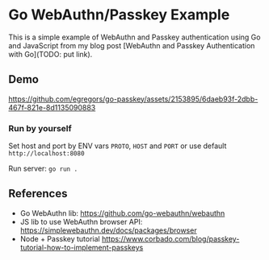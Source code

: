 # Go WebAuthn/Passkey Example

This is a simple example of WebAuthn and Passkey authentication using Go and JavaScript
from my blog post [WebAuthn and Passkey Authentication with Go](TODO: put link).

## Demo

https://github.com/egregors/go-passkey/assets/2153895/6daeb93f-2dbb-467f-821e-8d1135090883

### Run by yourself

Set host and port by ENV vars `PROTO`, `HOST` and `PORT` or use default `http://localhost:8080`

Run server: `go run .`

## References

* Go WebAuthn lib: https://github.com/go-webauthn/webauthn
* JS lib to use WebAuthn browser API: https://simplewebauthn.dev/docs/packages/browser
* Node + Passkey tutorial https://www.corbado.com/blog/passkey-tutorial-how-to-implement-passkeys 
